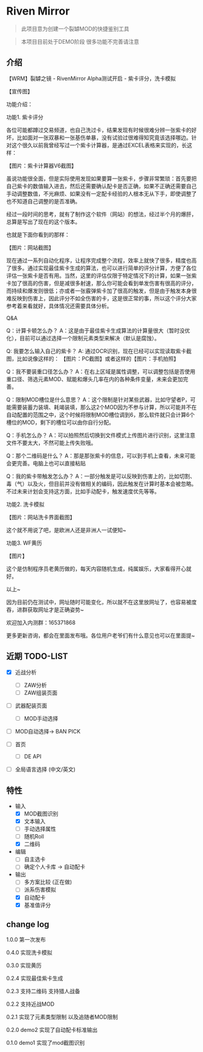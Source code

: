 # Riven Mirror

> 此项目意为创建一个裂罅MOD的快捷鉴别工具

> 本项目目前处于DEMO阶段 很多功能不完善请注意

## 介绍

【WRM】裂罅之镜 - RivenMirror Alpha测试开启 - 紫卡评分，洗卡模拟

【宣传图】

功能介绍：

功能1. 紫卡评分

各位可能都蹲过交易频道，也自己洗过卡，结果发现有时候很难分辨一张紫卡的好坏，比如面对一张双暴和一张基伤单暴，没有试验过很难得知究竟该选择哪边。针对这个很久以前我曾经写过一个紫卡计算器，是通过EXCEL表格来实现的，长这样：

【图片：紫卡计算器V6截图】

虽说功能很全面，但是实际使用发现如果要算一张紫卡，步骤非常繁琐：首先要把自己紫卡的数值输入进去，然后还需要确认配卡是否正确，如果不正确还需要自己手动调整数值，不光麻烦、如果没有一定配卡经验的人根本无从下手，即使调整了也不知道自己调整的是否准确。

经过一段时间的思考，就有了制作这个软件（网站）的想法，经过半个月的爆肝，总算是写出了现在的这个版本。

也就是下面你看到的那样：

【图片：网站截图】

现在通过一系列自动化程序，让程序完成整个流程，效率上就快了很多，精度也高了很多。通过实现最佳紫卡生成的算法，也可以进行简单的评分计算，方便了各位评估一张紫卡是否有用。当然，这里的评估仅限于特定情况下的计算，如果一张紫卡加了很高的伤害，但是减很多射速，那么你可能会看到单发伤害有很高的评分，而持续和爆发则很低；亦或者一张霰弹紫卡加了很高的触发，但是由于触发本身很难反映到伤害上，因此评分不如全伤害的卡，这是很正常的事，所以这个评分大家参考着来看就好，具体情况还需要具体分析。

Q&A

Q：计算卡顿怎么办？
A：这是由于最佳紫卡生成算法的计算量很大（暂时没优化），目前可以通过选择一个限制元素类型来解决（默认是腐蚀）。

Q: 我要怎么输入自己的紫卡？
A: 通过OCR识别，现在已经可以实现读取紫卡截图，比如说像这样的：
【图片：PC截图】或者这样的【图片：手机拍照】

Q：我不要装重口径怎么办？
A：在右上区域是属性调整，可以调整包括是否使用重口径、筛选元素MOD、赋能和爆头几率在内的各种条件变量，未来会更加完善。

Q：限制MOD槽位是什么意思？
A：这个限制是针对某些武器，比如守望者P，可能需要装蓄力装填、耗竭装填，那么这2个MOD因为不参与计算，所以可能并不在自动配置的范围之中，这个时候将限制MOD槽位调到6，那么软件就只会计算6个槽位的MOD，剩下的槽位可以由你自行分配。

Q：手机怎么办？
A：可以拍照然后切换到文件模式上传图片进行识别，这里注意文件不要太大，不然可能上传失败哦。

Q：那个二维码是什么？
A：那是那张紫卡的信息，可以到手机上查看，未来可能会更完善。电脑上也可以直接粘贴

Q：我的紫卡带触发怎么办？
A：一部分触发是可以反映到伤害上的，比如切割、毒（气）以及火，但目前并没有做相关的编码，因此触发在计算时基本会被忽略。不过未来计划会支持这方面，比如手动配卡，触发速度优先等等。

功能2. 洗卡模拟

【图片：网站洗卡界面截图】

这个就不用说了吧，是欧洲人还是非洲人一试便知~

功能3. WF黄历

【图片】

这个是仿制程序员老黄历做的，每天内容随机生成，纯属娱乐，大家看得开心就好。


以上~

因为目前仍在测试中，网址随时可能变化，所以就不在这里放网址了，也容易被度吞，进群获取网址才是正确姿势~

欢迎加入内测群：165371868

更多更新咨询，都会在里面发布哦。各位用户老爷们有什么意见也可以在里面提~


## 近期 TODO-LIST

- [x] 近战分析
  - [ ] ZAW分析
  - [ ] ZAW组装页面
- [ ] 武器配装页面
  - [ ] MOD手动选择
- [ ] MOD自动选择-> BAN PICK
- [ ] 首页
  - [ ] DE API
- [ ] 全局语言选择 (中文/英文)


## 特性
- 输入
  - [x] MOD截图识别
  - [x] 文本输入
  - [ ] 手动选择属性
  - [ ] 随机Roll
  - [x] 二维码
- 编辑
  - [ ] 自主选卡
  - [ ] 确定个人卡库 -> 自动配卡
- 输出
  - [ ] 多方案比较 (正在做)
  - [ ] 派系伤害模拟
  - [x] 自动配卡
  - [x] 基准值评分

## change log


1.0.0 第一次发布

0.4.0 实现洗卡模拟

0.3.0 实现黄历

0.2.4 实现最佳紫卡生成

0.2.3 支持二维码 支持猎人战备

0.2.2 支持近战MOD

0.2.1 实现了元素类型限制 以及追随者MOD限制

0.2.0 demo2 实现了自动配卡标准输出

0.1.0 demo1 实现了mod截图识别
